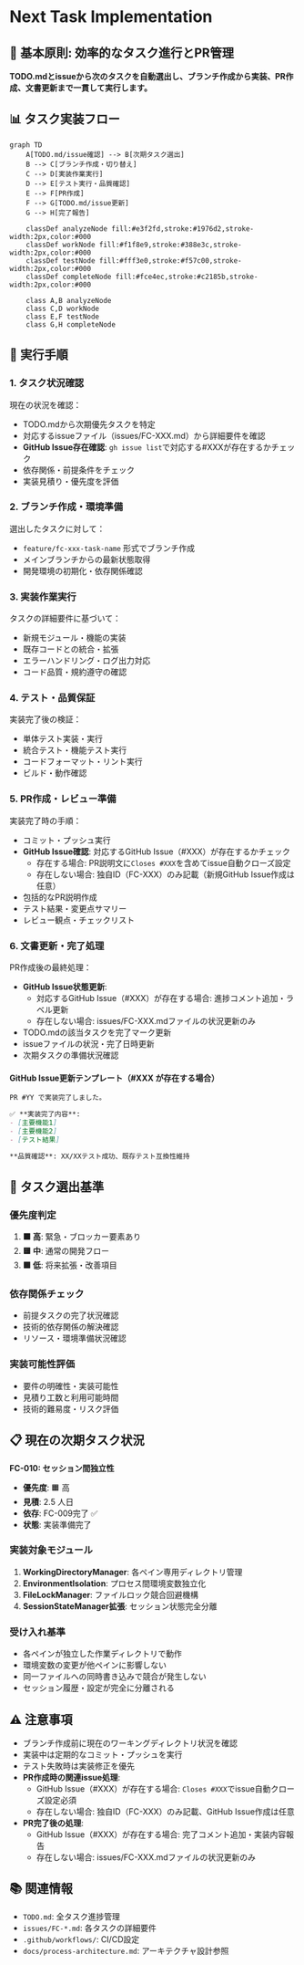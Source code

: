 # Next Task Implementation

## 🎯 基本原則: 効率的なタスク進行とPR管理

**TODO.mdとissueから次のタスクを自動選出し、ブランチ作成から実装、PR作成、文書更新まで一貫して実行します。**

## 📊 タスク実装フロー

```mermaid
graph TD
    A[TODO.md/issue確認] --> B[次期タスク選出]
    B --> C[ブランチ作成・切り替え]
    C --> D[実装作業実行]
    D --> E[テスト実行・品質確認]
    E --> F[PR作成]
    F --> G[TODO.md/issue更新]
    G --> H[完了報告]

    classDef analyzeNode fill:#e3f2fd,stroke:#1976d2,stroke-width:2px,color:#000
    classDef workNode fill:#f1f8e9,stroke:#388e3c,stroke-width:2px,color:#000
    classDef testNode fill:#fff3e0,stroke:#f57c00,stroke-width:2px,color:#000
    classDef completeNode fill:#fce4ec,stroke:#c2185b,stroke-width:2px,color:#000

    class A,B analyzeNode
    class C,D workNode
    class E,F testNode
    class G,H completeNode
```

## 🚀 実行手順

### 1. タスク状況確認

現在の状況を確認：
- TODO.mdから次期優先タスクを特定
- 対応するissueファイル（issues/FC-XXX.md）から詳細要件を確認
- **GitHub Issue存在確認**: `gh issue list`で対応する#XXXが存在するかチェック
- 依存関係・前提条件をチェック
- 実装見積り・優先度を評価

### 2. ブランチ作成・環境準備

選出したタスクに対して：
- `feature/fc-xxx-task-name` 形式でブランチ作成
- メインブランチからの最新状態取得
- 開発環境の初期化・依存関係確認

### 3. 実装作業実行

タスクの詳細要件に基づいて：
- 新規モジュール・機能の実装
- 既存コードとの統合・拡張
- エラーハンドリング・ログ出力対応
- コード品質・規約遵守の確認

### 4. テスト・品質保証

実装完了後の検証：
- 単体テスト実装・実行
- 統合テスト・機能テスト実行
- コードフォーマット・リント実行
- ビルド・動作確認

### 5. PR作成・レビュー準備

実装完了時の手順：
- コミット・プッシュ実行
- **GitHub Issue確認**: 対応するGitHub Issue（#XXX）が存在するかチェック
  - 存在する場合: PR説明文に`Closes #XXX`を含めてissue自動クローズ設定
  - 存在しない場合: 独自ID（FC-XXX）のみ記載（新規GitHub Issue作成は任意）
- 包括的なPR説明作成
- テスト結果・変更点サマリー
- レビュー観点・チェックリスト

### 6. 文書更新・完了処理

PR作成後の最終処理：
- **GitHub Issue状態更新**:
  - 対応するGitHub Issue（#XXX）が存在する場合: 進捗コメント追加・ラベル更新
  - 存在しない場合: issues/FC-XXX.mdファイルの状況更新のみ
- TODO.mdの該当タスクを完了マーク更新
- issueファイルの状況・完了日時更新
- 次期タスクの準備状況確認

#### GitHub Issue更新テンプレート（#XXX が存在する場合）

```md
PR #YY で実装完了しました。

✅ **実装完了内容**:
- [主要機能1]
- [主要機能2] 
- [テスト結果]

**品質確認**: XX/XXテスト成功、既存テスト互換性維持
```

## 📝 タスク選出基準

### 優先度判定
1. **🟧 高**: 緊急・ブロッカー要素あり
2. **🟨 中**: 通常の開発フロー
3. **🟩 低**: 将来拡張・改善項目

### 依存関係チェック
- 前提タスクの完了状況確認
- 技術的依存関係の解決確認
- リソース・環境準備状況確認

### 実装可能性評価
- 要件の明確性・実装可能性
- 見積り工数と利用可能時間
- 技術的難易度・リスク評価

## 📋 現在の次期タスク状況

**FC-010: セッション間独立性**
- **優先度**: 🟧 高
- **見積**: 2.5 人日
- **依存**: FC-009完了 ✅
- **状態**: 実装準備完了

### 実装対象モジュール
1. **WorkingDirectoryManager**: 各ペイン専用ディレクトリ管理
2. **EnvironmentIsolation**: プロセス間環境変数独立化
3. **FileLockManager**: ファイルロック競合回避機構
4. **SessionStateManager拡張**: セッション状態完全分離

### 受け入れ基準
- 各ペインが独立した作業ディレクトリで動作
- 環境変数の変更が他ペインに影響しない
- 同一ファイルへの同時書き込みで競合が発生しない
- セッション履歴・設定が完全に分離される

## ⚠️ 注意事項

- ブランチ作成前に現在のワーキングディレクトリ状況を確認
- 実装中は定期的なコミット・プッシュを実行
- テスト失敗時は実装修正を優先
- **PR作成時の関連issue処理**: 
  - GitHub Issue（#XXX）が存在する場合: `Closes #XXX`でissue自動クローズ設定必須
  - 存在しない場合: 独自ID（FC-XXX）のみ記載、GitHub Issue作成は任意
- **PR完了後の処理**: 
  - GitHub Issue（#XXX）が存在する場合: 完了コメント追加・実装内容報告
  - 存在しない場合: issues/FC-XXX.mdファイルの状況更新のみ

## 📚 関連情報

- `TODO.md`: 全タスク進捗管理
- `issues/FC-*.md`: 各タスクの詳細要件
- `.github/workflows/`: CI/CD設定
- `docs/process-architecture.md`: アーキテクチャ設計参照